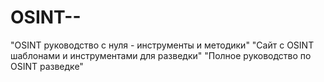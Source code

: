 # OSINT--
"OSINT руководство с нуля - инструменты и методики"  "Сайт с OSINT шаблонами и инструментами для разведки"  "Полное руководство по OSINT разведке"
